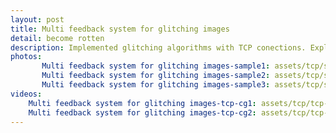 ```yaml
---
layout: post
title: Multi feedback system for glitching images
detail: become rotten
description: Implemented glitching algorithms with TCP conections. Explored interaction beetween internal feedback loop in each canvas, and outer external loop in between intances in different browsers.
photos:
       Multi feedback system for glitching images-sample1: assets/tcp/sample1.png
       Multi feedback system for glitching images-sample2: assets/tcp/sample2.png
       Multi feedback system for glitching images-sample3: assets/tcp/sample3.png
videos:
    Multi feedback system for glitching images-tcp-cg1: assets/tcp/tcp-cg1.mkv
    Multi feedback system for glitching images-tcp-cg2: assets/tcp/tcp-cg2.mkv
---
```


